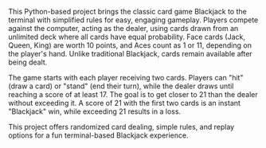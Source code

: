 This Python-based project brings the classic card game Blackjack to the terminal with simplified rules for easy, engaging gameplay. Players compete against the computer, acting as the dealer, using cards drawn from an unlimited deck where all cards have equal probability. Face cards (Jack, Queen, King) are worth 10 points, and Aces count as 1 or 11, depending on the player's hand. Unlike traditional Blackjack, cards remain available after being dealt.

The game starts with each player receiving two cards. Players can "hit" (draw a card) or "stand" (end their turn), while the dealer draws until reaching a score of at least 17. The goal is to get closer to 21 than the dealer without exceeding it. A score of 21 with the first two cards is an instant "Blackjack" win, while exceeding 21 results in a loss.

This project offers randomized card dealing, simple rules, and replay options for a fun terminal-based Blackjack experience.
